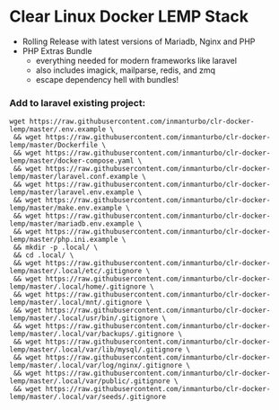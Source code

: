 # Clear Linux Docker LEMP Stack
- Rolling Release with latest versions of Mariadb, Nginx and PHP
- PHP Extras Bundle
    - everything needed for modern frameworks like laravel
    - also includes imagick, mailparse, redis, and zmq
    - escape dependency hell with bundles!



### Add to laravel existing project:

```
wget https://raw.githubusercontent.com/inmanturbo/clr-docker-lemp/master/.env.example \
 && wget https://raw.githubusercontent.com/inmanturbo/clr-docker-lemp/master/Dockerfile \
 && wget https://raw.githubusercontent.com/inmanturbo/clr-docker-lemp/master/docker-compose.yaml \
 && wget https://raw.githubusercontent.com/inmanturbo/clr-docker-lemp/master/laravel.conf.example \
 && wget https://raw.githubusercontent.com/inmanturbo/clr-docker-lemp/master/laravel.env.example \
 && wget https://raw.githubusercontent.com/inmanturbo/clr-docker-lemp/master/make.env.example \
 && wget https://raw.githubusercontent.com/inmanturbo/clr-docker-lemp/master/mariadb.env.example \
 && wget https://raw.githubusercontent.com/inmanturbo/clr-docker-lemp/master/php.ini.example \
 && mkdir -p .local/ \
 && cd .local/ \
 && wget https://raw.githubusercontent.com/inmanturbo/clr-docker-lemp/master/.local/etc/.gitignore \
 && wget https://raw.githubusercontent.com/inmanturbo/clr-docker-lemp/master/.local/home/.gitignore \
 && wget https://raw.githubusercontent.com/inmanturbo/clr-docker-lemp/master/.local/mnt/.gitignore \
 && wget https://raw.githubusercontent.com/inmanturbo/clr-docker-lemp/master/.local/usr/bin/.gitignore \
 && wget https://raw.githubusercontent.com/inmanturbo/clr-docker-lemp/master/.local/var/backups/.gitignore \
 && wget https://raw.githubusercontent.com/inmanturbo/clr-docker-lemp/master/.local/var/lib/mysql/.gitignore \
 && wget https://raw.githubusercontent.com/inmanturbo/clr-docker-lemp/master/.local/var/log/nginx/.gitignore \
 && wget https://raw.githubusercontent.com/inmanturbo/clr-docker-lemp/master/.local/var/public/.gitignore \
 && wget https://raw.githubusercontent.com/inmanturbo/clr-docker-lemp/master/.local/var/seeds/.gitignore
 ```
